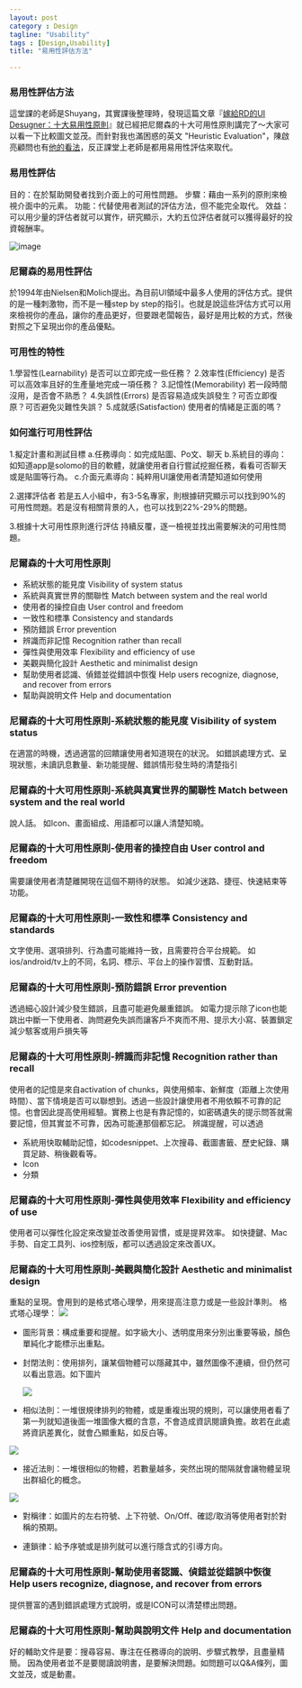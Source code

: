 ```yaml
---
layout: post
category : Design 
tagline: "Usability"
tags : [Design,Usability]
title: "易用性評估方法"

---
```



### 易用性評估方法

這堂課的老師是Shuyang，其實課後整理時，發現這篇文章『[嫁給RD的UI Desugner：十大易用性原則](http://blog.akanelee.me/posts/160115-top-ten-usability-principles)』就已經把尼爾森的十大可用性原則講完了～大家可以看一下比較圖文並茂。而針對我也滿困惑的英文 "Heuristic Evaluation"，陳啟亮顧問也有[他的看法](http://www.xxc.idv.tw/dokuwiki/heuristics_usability_evaluation)，反正課堂上老師是都用易用性評估來取代。

### 易用性評估
目的：在於幫助開發者找到介面上的可用性問題。
步驟：藉由一系列的原則來檢視介面中的元素。
功能：代替使用者測試的評估方法，但不能完全取代。
效益：可以用少量的評估者就可以實作，研究顯示，大約五位評估者就可以獲得最好的投資報酬率。

![image](https://farm1.staticflickr.com/336/20326329758_4404970cf7_o.gif)

### 尼爾森的易用性評估
於1994年由Nielsen和Molich提出。為目前UI領域中最多人使用的評估方式。提供的是一種刺激物，而不是一種step by step的指引。也就是說這些評估方式可以用來檢視你的產品，讓你的產品更好，但要跟老闆報告，最好是用比較的方式，然後對照之下呈現出你的產品優點。

### 可用性的特性
1.學習性(Learnability)
是否可以立即完成一些任務？
2.效率性(Efficiency)
是否可以高效率且好的生產量地完成一項任務？
3.記憶性(Memorability)
若一段時間沒用，是否會不熟悉？
4.失誤性(Errors)
是否容易造成失誤發生？可否立即復原？可否避免災難性失誤？
5.成就感(Satisfaction)
使用者的情緒是正面的嗎？

### 如何進行可用性評估
1.擬定計畫和測試目標
a.任務導向：如完成貼圖、Po文、聊天
b.系統目的導向：如知道app是solomo的目的軟體，就讓使用者自行嘗試挖掘任務，看看可否聊天或是貼圖等行為。
c.介面元素導向：純粹用UI讓使用者清楚知道如何使用

2.選擇評估者
若是五人小組中，有3-5名專家，則根據研究顯示可以找到90%的可用性問題。若是沒有相關背景的人，也可以找到22%-29%的問題。

3.根據十大可用性原則進行評估
持續反覆，逐一檢視並找出需要解決的可用性問題。


### 尼爾森的十大可用性原則
- 系統狀態的能見度 Visibility of system status
- 系統與真實世界的關聯性 Match between system and the real world
- 使用者的操控自由 User control and freedom
- 一致性和標準 Consistency and standards
- 預防錯誤 Error prevention
- 辨識而非記憶 Recognition rather than recall
- 彈性與使用效率 Flexibility and efficiency of use
- 美觀與簡化設計 Aesthetic and minimalist design
- 幫助使用者認識、偵錯並從錯誤中恢復 Help users recognize, diagnose, and recover from errors
- 幫助與說明文件 Help and documentation


### 尼爾森的十大可用性原則-系統狀態的能見度 Visibility of system status
在適當的時機，透過適當的回饋讓使用者知道現在的狀況。
如錯誤處理方式、呈現狀態，未讀訊息數量、新功能提醒、錯誤情形發生時的清楚指引

### 尼爾森的十大可用性原則-系統與真實世界的關聯性 Match between system and the real world
說人話。
如Icon、畫面組成、用語都可以讓人清楚知曉。

### 尼爾森的十大可用性原則-使用者的操控自由 User control and freedom
需要讓使用者清楚離開現在這個不期待的狀態。
如減少迷路、捷徑、快速結束等功能。

### 尼爾森的十大可用性原則-一致性和標準 Consistency and standards
文字使用、選項排列、行為盡可能維持一致，且需要符合平台規範。
如ios/android/tv上的不同，名詞、標示、平台上的操作習慣、互動對話。

### 尼爾森的十大可用性原則-預防錯誤 Error prevention
透過細心設計減少發生錯誤，且盡可能避免嚴重錯誤。
如電力提示除了icon也能跳出中斷一下使用者、詢問避免失誤而讓客戶不爽而不用、提示大小寫、裝置鎖定減少駭客或用戶損失等

### 尼爾森的十大可用性原則-辨識而非記憶 Recognition rather than recall
使用者的記憶是來自activation of chunks，與使用頻率、新鮮度（距離上次使用時間）、當下情境是否可以聯想到。透過一些設計讓使用者不用依賴不可靠的記憶。也會因此提高使用經驗。實務上也是有靠記憶的，如密碼遺失的提示問答就需要記憶，但其實並不可靠，因為可能連那個都忘記。
辨識提醒，可以透過
- 系統用快取輔助記憶，如codesnippet、上次搜尋、截圖書籤、歷史紀錄、購買足跡、稍後觀看等。
- Icon
- 分類
### 尼爾森的十大可用性原則-彈性與使用效率 Flexibility and efficiency of use
使用者可以彈性化設定來改變並改善使用習慣，或是提昇效率。
如快捷鍵、Mac手勢、自定工具列、ios控制版，都可以透過設定來改善UX。

### 尼爾森的十大可用性原則-美觀與簡化設計 Aesthetic and minimalist design
重點的呈現。會用到的是格式塔心理學，用來提高注意力或是一些設計準則。
格式塔心理學：
![](https://farm1.staticflickr.com/563/19892789064_cfddfbeab5_o.jpg)

- 圖形背景：構成重要和提醒。如字級大小、透明度用來分別出重要等級，顏色單純化才能標示出重點。

- 封閉法則：使用排列，讓某個物體可以隱藏其中，雖然圖像不連續，但仍然可以看出意涵。如下圖片

	![](https://farm1.staticflickr.com/567/20489162146_679c2c82ce_o.jpg)

- 相似法則：一堆很規律排列的物體，或是重複出現的規則，可以讓使用者看了第一列就知道後面一堆圖像大概的含意，不會造成資訊閱讀負擔。故若在此處將資訊差異化，就會凸顯重點，如反白等。

![](https://farm1.staticflickr.com/563/20506742132_b4e1e51364_o.png)

- 接近法則：一堆很相似的物體，若數量越多，突然出現的間隔就會讓物體呈現出群組化的概念。

 ![](https://farm1.staticflickr.com/563/20328864959_7e157539e1_o.png)

- 對稱律：如圖片的左右符號、上下符號、On/Off、確認/取消等使用者對於對稱的預期。

- 連鎖律：給予序號或是排列就可以進行隱含式的引導方向。

### 尼爾森的十大可用性原則-幫助使用者認識、偵錯並從錯誤中恢復 Help users recognize, diagnose, and recover from errors
提供豐富的遇到錯誤處理方式說明，或是ICON可以清楚標出問題。

### 尼爾森的十大可用性原則-幫助與說明文件 Help and documentation
好的輔助文件是要：搜尋容易、專注在任務導向的說明、步驟式教學，且盡量精簡。
因為使用者並不是要閱讀說明書，是要解決問題。如問題可以Q&A條列，圖文並茂，或是動畫。

